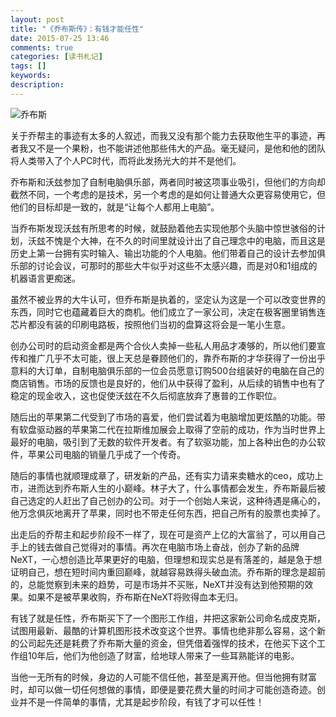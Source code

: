 ```yaml
---
layout: post
title: "《乔布斯传》：有钱才能任性"
date: 2015-07-25 13:46
comments: true
categories: [读书札记]
tags: []
keywords: 
description: 
---
```

![乔布斯](http://img.article.pchome.net/00/54/27/48/pic_lib/wm/6.jpg)

关于乔帮主的事迹有太多的人叙述，而我又没有那个能力去获取他生平的事迹，再者我又不是一个果粉，也不能讲述他那些伟大的产品。毫无疑问，是他和他的团队将人类带入了个人PC时代，而将此发扬光大的并不是他们。

乔布斯和沃玆参加了自制电脑俱乐部，两者同时被这项事业吸引，但他们的方向却截然不同，一个考虑的是技术，另一个考虑的是如何让普通大众更容易使用它，但他们的目标却是一致的，就是“让每个人都用上电脑”。

<!--more-->
当乔布斯发现沃玆有所思考的时候，就鼓励着他去实现他那个头脑中惊世骇俗的计划，沃玆不愧是个大神，在不久的时间里就设计出了自己理念中的电脑，而且这是历史上第一台拥有实时输入、输出功能的个人电脑。他们带着自己的设计去参加俱乐部的讨论会议，可那时的那些大牛似乎对这些不太感兴趣，而是对0和1组成的机器语言更痴迷。

虽然不被业界的大牛认可，但乔布斯是执着的，坚定认为这是一个可以改变世界的东西，同时它也蕴藏着巨大的商机。他们成立了一家公司，决定在极客圈里销售连芯片都没有装的印刷电路板，按照他们当初的盘算这将会是一笔小生意。

创办公司时的启动资金都是两个合伙人卖掉一些私人用品才凑够的，所以他们要宣传和推广几乎不太可能，很上天总是眷顾他们的，靠乔布斯的才华获得了一份出乎意料的大订单，自制电脑俱乐部的一位会员愿意订购500台组装好的电脑在自己的商店销售。市场的反馈也是良好的，他们从中获得了盈利，从后续的销售中也有了稳定的现金收入，这也促使沃玆在不久后彻底放弃了惠普的工作职位。

随后出的苹果第二代受到了市场的喜爱，他们尝试着为电脑增加更炫酷的功能。带有软盘驱动器的苹果第二代在拉斯维加展会上取得了空前的成功，作为当时世界上最好的电脑，吸引到了无数的软件开发者。有了软驱功能，加上各种出色的办公软件，苹果公司电脑的销量几乎成了一个传奇。

随后的事情也就顺理成章了，研发新的产品，还有实力请来卖糖水的ceo，成功上市，进而达到乔布斯人生的小巅峰。林子大了，什么事情都会发生，乔布斯最后被自己选定的人赶出了自己创办的公司。对于一个创始人来说，这种待遇是痛心的，他万念俱灰地离开了苹果，同时也不带走任何东西，把自己所有的股票也卖掉了。

出走后的乔帮主和起步阶段不一样了，现在可是资产上亿的大富翁了，可以用自己手上的钱去做自己觉得对的事情。再次在电脑市场上奋战，创办了新的品牌NeXT，一心想创造比苹果更好的电脑，但理想和现实总是有落差的，越是急于想证明自己，想在短时间内重回巅峰，就越容易跌得头破血流。乔布斯的理念是超前的，总能觉察到未来的趋势，可是市场并不买账，NeXT并没有达到他预期的效果。如果不是被苹果收购，乔布斯在NeXT将败得血本无归。

有钱了就是任性，乔布斯买下了一个图形工作组，并把这家新公司命名成皮克斯，试图用最新、最酷的计算机图形技术改变这个世界。事情也绝非那么容易，这个新的公司起先还是耗费了乔布斯大量的资金，但凭借着强悍的技术，在他买下这个工作组10年后，他们为他创造了财富，给地球人带来了一些耳熟能详的电影。

当他一无所有的时候，身边的人可能不信任他，甚至是离开他。但当他拥有财富时，却可以做一切任何想做的事情，即便是要花费大量的时间才可能创造奇迹。创业并不是一件简单的事情，尤其是起步阶段，有钱了才可以任性！